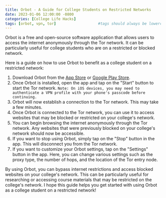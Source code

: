 ```yaml
---
title: Orbot - A Guide for College Students on Restricted Networks
date: 2023-01-06 12:00:00 -0800
categories: [College Life Hacks]
tags: [orbot, vpn, tor]                   #tags should always be lowercase
---
```


Orbot is a free and open-source software application that allows users to access the internet anonymously through the Tor network. It can be particularly useful for college students who are on a restricted or blocked network. 

Here is a guide on how to use Orbot to benefit as a college student on a restricted network:

1. Download Orbot from the [App Store](https://apps.apple.com/us/app/orbot/id1609461599) or [Google Play Store](https://play.google.com/store/apps/details?id=org.torproject.android).
2. Once Orbot is installed, open the app and tap on the "Start" button to start the Tor network. `Note: On iOS devices, you may need to authenticate a VPN profile with your phone's passcode before continuing.`
3. Orbot will now establish a connection to the Tor network. This may take a few minutes.
4. Once Orbot is connected to the Tor network, you can use it to access websites that may be blocked or restricted on your college's network. 
5. You can begin browsing the internet anonymously through the Tor network. Any websites that were previously blocked on your college's network should now be accessible.
6. If you want to stop using Orbot, simply tap on the "Stop" button in the app. This will disconnect you from the Tor network.
7. If you want to customize your Orbot settings, tap on the "Settings" button in the app. Here, you can change various settings such as the proxy type, the number of hops, and the location of the Tor entry node.

By using Orbot, you can bypass internet restrictions and access blocked websites on your college's network. This can be particularly useful for researching or accessing course materials that may be restricted on the college's network. I hope this guide helps you get started with using Orbot as a college student on a restricted network!
